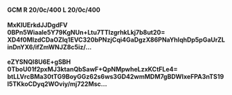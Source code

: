 #### GCM R 20/0c/400 L 20/0c/400
**MxKlUErkdJJDgdFV**<br/>**0BPn5Wiaale5Y79KgNUn+Ltu7TTIzgrhkLkj7b8ut20=**<br/>**XD4f0MlzdCDaOZlq1EVC320bPNzjCqi4GaDgzX86PNaYhlqhDp5pGaUrZLinDnYX6/ifZmWNJZ8c5iz/...**<br/><br/>
**eZYSNQl8U6E+gSBH**<br/>**0TboU01f2pxMJ3ktanQbSawF+QpNMpwheLzxKCtFLe4=**<br/>**btLLVrcBMa30tTG9BoyGGz62s6ws3GD42wmMDM7gBDWIxeFPA3nTS19l5TKkoCDyq2WOviy/mj722Msc...**